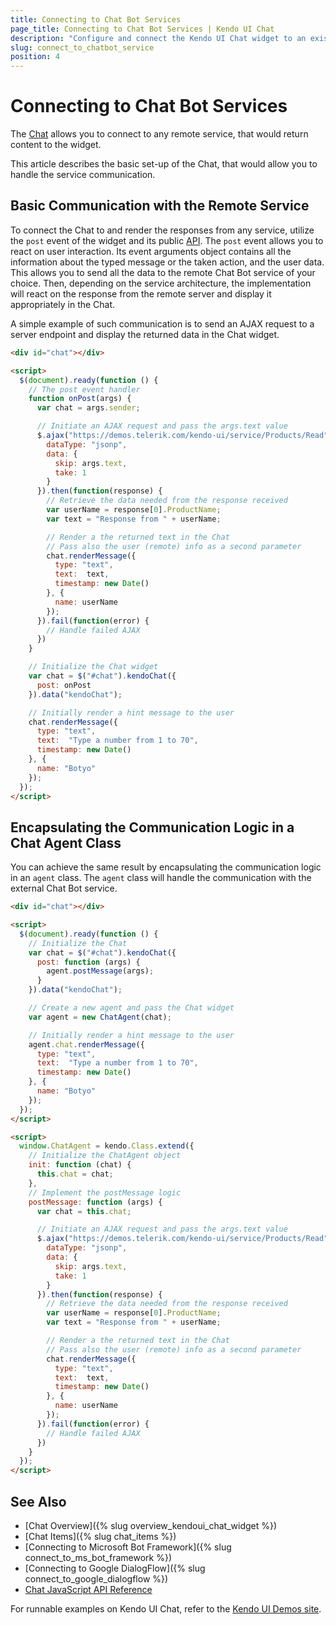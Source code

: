 ```yaml
---
title: Connecting to Chat Bot Services
page_title: Connecting to Chat Bot Services | Kendo UI Chat
description: "Configure and connect the Kendo UI Chat widget to an existing Bot framework / service of choice."
slug: connect_to_chatbot_service
position: 4
---
```


# Connecting to Chat Bot Services

The [Chat](http://demos.telerik.com/kendo-ui/chat/index) allows you to connect to any remote service, that would return content to the widget.

This article describes the basic set-up of the Chat, that would allow you to handle the service communication.

## Basic Communication with the Remote Service

To connect the Chat to and render the responses from any service, utilize the `post` event of the widget and its public [API](/api/javascript/ui/chat). The `post` event allows you to react on user interaction. Its event arguments object contains all the information about the typed message or the taken action, and the user data. This allows you to send all the data to the remote Chat Bot service of your choice. Then, depending on the service architecture, the implementation will react on the response from the remote server and display it appropriately in the Chat.

A simple example of such communication is to send an AJAX request to a server endpoint and display the returned data in the Chat widget.

```html
<div id="chat"></div>

<script>
  $(document).ready(function () {
    // The post event handler
    function onPost(args) {
      var chat = args.sender;

      // Initiate an AJAX request and pass the args.text value
      $.ajax("https://demos.telerik.com/kendo-ui/service/Products/Read", {
        dataType: "jsonp",
        data: {
          skip: args.text,
          take: 1
        }
      }).then(function(response) {
        // Retrieve the data needed from the response received
        var userName = response[0].ProductName;
        var text = "Response from " + userName;

        // Render a the returned text in the Chat
        // Pass also the user (remote) info as a second parameter
        chat.renderMessage({
          type: "text",
          text:  text,
          timestamp: new Date()
        }, {
          name: userName
        });
      }).fail(function(error) {
        // Handle failed AJAX
      })
    }

    // Initialize the Chat widget
    var chat = $("#chat").kendoChat({
      post: onPost
    }).data("kendoChat");

    // Initially render a hint message to the user
    chat.renderMessage({
      type: "text",
      text:  "Type a number from 1 to 70",
      timestamp: new Date()
    }, {
      name: "Botyo"
    });
  });
</script>
```

## Encapsulating the Communication Logic in a Chat Agent Class

You can achieve the same result by encapsulating the communication logic in an `agent` class. The `agent` class will handle the communication with the external Chat Bot service.

```html
<div id="chat"></div>

<script>
  $(document).ready(function () {
    // Initialize the Chat
    var chat = $("#chat").kendoChat({
      post: function (args) {
        agent.postMessage(args);
      }
    }).data("kendoChat");

    // Create a new agent and pass the Chat widget
    var agent = new ChatAgent(chat);

    // Initially render a hint message to the user
    agent.chat.renderMessage({
      type: "text",
      text:  "Type a number from 1 to 70",
      timestamp: new Date()
    }, {
      name: "Botyo"
    });
  });
</script>

<script>
  window.ChatAgent = kendo.Class.extend({
    // Initialize the ChatAgent object
    init: function (chat) {
      this.chat = chat;
    },
    // Implement the postMessage logic
    postMessage: function (args) {
      var chat = this.chat;

      // Initiate an AJAX request and pass the args.text value
      $.ajax("https://demos.telerik.com/kendo-ui/service/Products/Read", {
        dataType: "jsonp",
        data: {
          skip: args.text,
          take: 1
        }
      }).then(function(response) {
        // Retrieve the data needed from the response received
        var userName = response[0].ProductName;
        var text = "Response from " + userName;

        // Render a the returned text in the Chat
        // Pass also the user (remote) info as a second parameter
        chat.renderMessage({
          type: "text",
          text:  text,
          timestamp: new Date()
        }, {
          name: userName
        });
      }).fail(function(error) {
        // Handle failed AJAX
      })
    }
  });
</script>
```

## See Also

* [Chat Overview]({% slug overview_kendoui_chat_widget %})
* [Chat Items]({% slug chat_items %})
* [Connecting to Microsoft Bot Framework]({% slug connect_to_ms_bot_framework %})
* [Connecting to Google DialogFlow]({% slug connect_to_google_dialogflow %})
* [Chat JavaScript API Reference](/api/javascript/ui/chat)

For runnable examples on Kendo UI Chat, refer to the [Kendo UI Demos site](http://demos.telerik.com/kendo-ui/chat/index).
